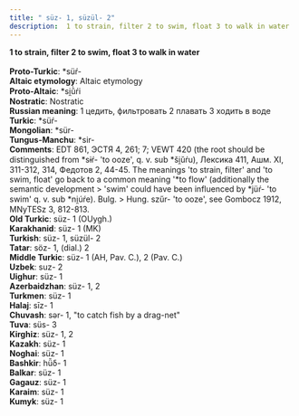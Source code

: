 ```yaml
---
title: " süz- 1, süzül- 2"
description:  1 to strain, filter 2 to swim, float 3 to walk in water
---
```

<strong> 1 to strain, filter 2 to swim, float 3 to walk in water</strong><br><br>
<strong>Proto-Turkic</strong>:  *süŕ-<br>
<strong>Altaic etymology</strong>:  Altaic etymology<br>
<strong> Proto-Altaic</strong>:  *si̯ŭ̀ŕi<br>
<strong>Nostratic</strong>:  Nostratic<br>
<strong>Russian meaning</strong>:  1 цедить, фильтровать 2 плавать 3 ходить в воде<br>
<strong>Turkic</strong>:  *süŕ-<br>
<strong>Mongolian</strong>:  *sür-<br>
<strong>Tungus-Manchu</strong>:  *sir-<br>
<strong>Comments</strong>:  EDT 861, ЭСТЯ 4, 261; 7; VEWT 420 (the root should be distinguished from *sɨŕ- 'to ooze', q. v. sub *ši̯ŭŕu), Лексика 411, Ашм. XI, 311-312, 314, Федотов 2, 44-45. The meanings 'to strain, filter' and 'to swim, float' go back to a common meaning '*to flow' (additionally the semantic development > 'swim' could have been influenced by *jüŕ- 'to swim' q. v. sub *ni̯úŕe). Bulg. > Hung. szűr- 'to ooze', see Gombocz 1912, MNyTESz 3, 812-813.<br>
<strong>Old Turkic</strong>:  süz- 1 (OUygh.)<br>
<strong>Karakhanid</strong>:  süz- 1 (MK)<br>
<strong>Turkish</strong>:  süz- 1, süzül- 2<br>
<strong>Tatar</strong>:  söz- 1, (dial.) 2<br>
<strong>Middle Turkic</strong>:  süz- 1 (AH, Pav. C.), 2 (Pav. C.)<br>
<strong>Uzbek</strong>:  suz- 2<br>
<strong>Uighur</strong>:  süz- 1<br>
<strong>Azerbaidzhan</strong>:  süz- 1, 2<br>
<strong>Turkmen</strong>:  süz- 1<br>
<strong>Halaj</strong>:  sīz- 1<br>
<strong>Chuvash</strong>:  sǝr- 1, "to catch fish by a drag-net"<br>
<strong>Tuva</strong>:  süs- 3<br>
<strong>Kirghiz</strong>:  süz- 1, 2<br>
<strong>Kazakh</strong>:  süz- 1<br>
<strong>Noghai</strong>:  süz- 1<br>
<strong>Bashkir</strong>:  hü̆δ- 1<br>
<strong>Balkar</strong>:  süz- 1<br>
<strong>Gagauz</strong>:  süz- 1<br>
<strong>Karaim</strong>:  süz- 1<br>
<strong>Kumyk</strong>:  süz- 1<br>


